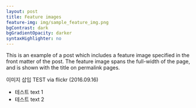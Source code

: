 ```yaml
---
layout: post
title: Feature images
feature-img: img/sample_feature_img.png
bgContrast: dark
bgGradientOpacity: darker
syntaxHighlighter: no
---
```

This is an example of a post which includes a feature image specified in the front matter of the post. The feature image spans the full-width of the page, and is shown with the title on permalink pages.

이미지 삽입 TEST via flickr (2016.09.16) 

* 테스트 text 1
* 테스트 text 2